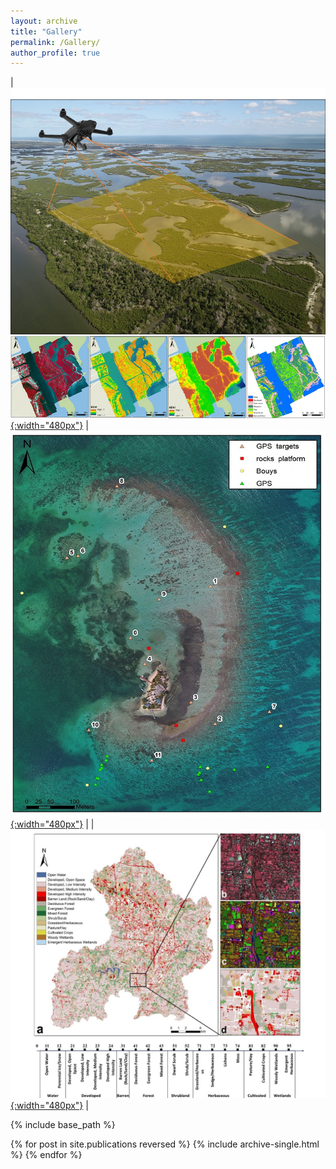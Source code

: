 ```yaml
---
layout: archive
title: "Gallery"
permalink: /Gallery/
author_profile: true
---
```

| [![image](/images/Gallery/dronetraining.jpg){:width="480px"}](https://doi.org/10.3390/drones3030060) | [![image](/images/Gallery/CarrieBow_GPSMap.jpg){:width="480px"}](http://www.citizensciencegis.org/capturing-the-beauty-of-belize-from-above-with-drones-to-support-science-and-discovery-with-smithsonian-marinegeo/) | 
| [![image](/images/Gallery/Anderson.jpg){:width="480px"}](https://doi.org/10.1016/j.jag.2019.03.010) |

{% include base_path %}

{% for post in site.publications reversed %}
  {% include archive-single.html %}
{% endfor %}
